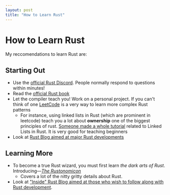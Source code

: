 ```yaml
---
layout: post
title: "How to Learn Rust"
---
```

# How to Learn Rust

My reccomendations to learn Rust are:

## Starting Out

- Use the [official Rust Discord](https://discord.gg/rust-lang). People normally respond to questions within minutes!
- Read the [official Rust book](https://doc.rust-lang.org/book/)
- Let the compiler teach you! Work on a personal project. If you can't think of one [LeetCode](https://leetcode.com/) is a very way to learn more complex Rust patterns
  - For instance, using linked lists in Rust (which are prominent in leetcode) teach you a lot about **ownership** one of the biggest principles of rust. 
    [Someone made a whole tutorial](https://rust-unofficial.github.io/too-many-lists/) related to Linked Lists in Rust. It is very good for teaching beginners
- Look at [Rust Blog aimed at major Rust developments](https://blog.rust-lang.org/)

## Learning More

- To become a true Rust wizard, you must first learn _the dark arts of Rust_. Introducing—[_The Rustonomicon_](https://doc.rust-lang.org/nomicon/)
  - Covers a lot of the nitty gritty details about Rust.
- Look at ["Inside" Rust Blog aimed at those who wish to follow along with Rust development](https://blog.rust-lang.org/).